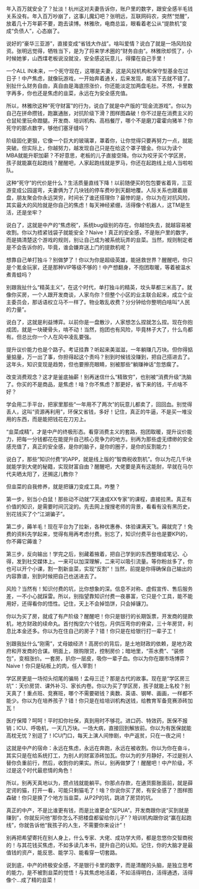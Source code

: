 年入百万就安全了？扯淡！杭州这对夫妻告诉你，账户里的数字，跟安全感半毛钱关系没有。年入百万吵崩了，这事儿魔幻吧？张明远，互联网码农，突然“觉醒”，放着几十万年薪不要，跑去读博。林雅欣，电商总监，眼看着老公从“提款机”变成“负债人”，心态崩了。

说好的“豪华三亚游”，直接变成“省钱大作战”。啥叫爱情？说白了就是一场风险投资。张明远觉得，牺牲当下，是为了将来学术圈的“财务自由”。林雅欣却慌了，小时候她爹，山西煤老板说没就没，安全感这玩意儿，得攥在自己手里！

一个ALL IN未来，一个死守现在，这哪是夫妻，这是风投机构和保守型基金在过日子！中产焦虑，就像玩游戏，一开始奔着通关，后来发现，能活下去就不错了。别扯什么财务自由，真自由是海底捞涨价，你还能淡定加两盘毛肚。不然，卡里数字再多，你也还是焦虑的韭菜，永远在为安全感充值。


所以，林雅欣这种“死守财富”的行为，说白了就是中产版的“现金流游戏”。你以为自己在拼命攒钱，跑赢通胀，对抗阶级下滑？图样图森破！你不过是在消费主义的仓鼠轮里玩命蹬腿。开发商、培训机构、高档餐厅，哪个不是磨刀霍霍向猪羊？你死守的那点数字，够他们塞牙缝吗？

阶级固化更狠，它像一个巨大的玻璃罩，罩着你，让你觉得只要再努力一点，就能突破。但实际上，你越努力，越发现自己只是在给这个罩子镀金。你以为读个MBA就能升职加薪？不好意思，老板的儿子直接空降。你以为咬牙买个学区房，孩子就能赢在起跑线？醒醒吧，人家起跑线就是罗马，你还在起跑线上给人当啦啦队。

这种“死守”的代价是什么？生活质量直线下降！以前随便买的包包要省着背，三亚游变成公园遛弯，夫妻俩为了几块钱的停车费吵到天翻地覆。人际关系也跟着崩盘，朋友聚会你永远哭穷，时间长了谁还搭理你？最惨的是，你以为在对抗风险，其实最大的风险就是你自己的焦虑！每天神经紧绷，活得像个机器人，这TM是生活，还是坐牢？

说白了，这就是中产的“焦虑税”，系统bug级别的存在。你越怕失去，就越容易被收割。你以为捂紧钱袋子就能安全？Naive！真正的安全感，不是账户里的数字，而是搞清楚这个游戏的规则，别让自己成为被系统玩弄的韭菜。当然，规则制定者是不会告诉你的，毕竟，谁会嫌弃送上门的提款机呢？


想靠自己单打独斗？别做梦了！你以为你是超级英雄，能拯救世界？醒醒吧，你只是个氪金玩家，还是那种VIP等级不够的！中产想翻身，不抱团取暖，等着被温水煮青蛙吗？

别跟我扯什么“精英主义”，在这个时代，单打独斗的精英，坟头草都三米高了。就像你买房，一个人跟开发商谈，人家鸟你？但整个小区的业主联合起来，成立个业主委员会，那话语权立马不一样了。物业敢乱收费？分分钟给你整明白啥叫“人民的力量”。

说白了，这就是利益博弈。以前你是一盘散沙，人家想怎么捏就怎么捏。现在你抱成团，就是一块硬骨头，啃不动！当然，抱团也有风险，毕竟林子大了，什么鸟都有。但总比你一个人在风中凌乱要强。

提升议价能力也是个路子。考证挂靠？听起来美滋滋，一年躺赚几万块。但你得掂量掂量，万一出了事，你担得起这个责吗？别到时候钱没赚到，把自己搭进去了。这年头，知识变现是趋势，但也要擦亮眼睛，别被那些“躺赚神话”忽悠瘸了。

改变消费观念？这才是釜底抽薪！别再迷信什么“精致穷”，也别被“消费升级”洗脑了。你买的不是商品，是焦虑！啥？你不焦虑？那更好，省下来的钱，干点啥不好？

学会用二手平台，把家里那些“一年用不了两次”的玩意儿都卖了，回回血。别觉得丢人，这叫“资源再利用”，环保又省钱，多好！记住，真正的牛逼，不是买一堆没用的东西，而是能把钱花在刀刃上。

“韭菜成精”，才是中产的终极形态。看穿消费主义的套路，抱团取暖，提升议价能力，把每一分钱都花在能提升自己核心竞争力的地方。别再为那些虚无缥缈的安全感充值了，真正的安全感，是你的脑子，是你的圈子，是你的反割能力！


说白了，那些“知识付费”的APP，就是线上版的“智商税收割机”。你以为花几千块就能学到大佬的秘籍，实现财富自由？醒醒吧，大佬要是真有这能耐，早就在马尔代夫晒太阳了，还搁这儿教你？

但韭菜的自我修养，就是把镰刀变成工具。咋整？

第一步，别当小白鼠！那些动不动就“7天速成XX专家”的课程，直接拉黑。真正有价值的知识，是需要时间沉淀的。先去网上搜搜老师的背景，看看有没有黑历史，别花钱买了个“江湖骗子”。

第二步，薅羊毛！现在平台为了拉新，各种优惠券、体验课满天飞。薅就完了！免费的资料先学起来，觉得有用再考虑付费。别忘了，知识付费平台也是要KPI的，你不薅它薅谁？

第三步，反向输出！学完之后，别藏着掖着，把自己学到的东西整理成笔记、心得，发到社交媒体上。一来可以加深理解，二来可以吸引流量。等你粉丝多了，你也可以开个小课，割一割新韭菜，实现“反割”！当然，前提是你得确保自己输出的内容靠谱，别到时候把自己也送进去了。

风险？当然有！知识付费的坑，比你想象的深。信息不对称、虚假宣传、售后服务差，一不小心就踩雷。所以，别指望靠知识付费一夜暴富，它只是个工具，能不能用好，还得看你的悟性。记住，天上不会掉馅饼，只会掉镰刀。


你以为买了房，就成了有产阶级？醒醒吧！你只是银行的长期饭票，开发商的提款机，地方财政的续命丸。首付掏空六个钱包，月供压弯你的脊梁，三十年房贷，利息比本金还多。你以为在住自己的房子？错！你只是在给银行打一辈子工！

别跟我扯什么“刚需”，丈母娘经济！高房价的背后，是土地财政的依赖，是地方政府和开发商的合谋。明面上，限购限贷，控制房价；暗地里，“茶水费”、“装修包”，变相涨价。一套房，扒你一层皮，吸你一辈子血。你以为你在跟市场博弈？Naive！你只是砧板上的肉，任人宰割！

学区房更是一场彻头彻尾的骗局！孟母三迁？那是古代的故事。现在是“学区房三坑”：天价房贷、课外补习、家长内卷。你以为买了学区房，孩子就能上名校？别天真了！重点班、竞赛班，哪个不需要砸钱？奥数、英语、钢琴、画画，一样都不能少。你以为在培养孩子？错！你只是在给培训机构送钱，给教育军备竞赛添砖加瓦！

医疗保障？呵呵！平时扣你社保，真到用时不够花。进口药、特效药，医保不报销；ICU、呼吸机，一天几万块。一场大病，直接回到解放前。你以为有医保就能高枕无忧？别逗了！ICU门口，每天上演人间惨剧，中产返贫，只在一夜之间！

这就是中产的宿命：永远在焦虑，永远在奔跑，永远在被收割。你以为你在奋斗，其实只是在给系统打工，为别人的财富添砖加瓦。你以为的岁月静好，不过是别人替你负重前行，然后，收割你的果实。所以，别再做梦了！醒醒吧！中产阶级，不过是这个时代最悲情的角色！


所以，别再天真地以为，攒点钱就能躺平。你那点存款，在通货膨胀面前，就是薛定谔的猫，打开一看，可能只剩猫毛了！啥？你说你买了房，有安全感了？图样图森破！你只是换了个地方当韭菜，从P2P的坑，跳进了房贷的坑。

真正的中产，不是比谁更有钱，而是比谁更会“反PUA”。开发商跟你说“买到就是赚到”，你就反问他“那你怎么不把楼盘都留给你儿子”？培训机构跟你说“赢在起跑线”，你就告诉他“我孩子的人生，不需要你来设计”！

别再把希望寄托在别人身上，什么专家、大佬、成功学大师，都是忽悠你交智商税的！与其花钱买焦虑，不如多读几本书，提升自己的认知。记住，你的大脑才是最值钱的资产，能反思、能学习、能看穿一切套路。

说到底，中产的终极安全感，不是银行卡里的数字，而是清醒的头脑，是独立思考的能力，是不被割韭菜的觉悟！与其焦虑地活着，不如活得明白，活得通透，活得像个…成了精的韭菜！
